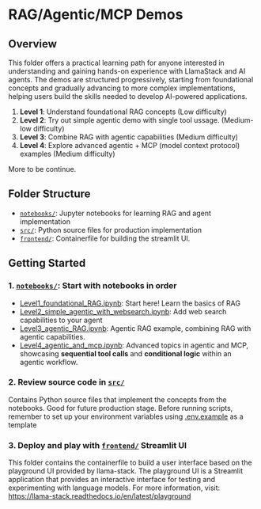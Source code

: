 # RAG/Agentic/MCP Demos

## Overview
This folder offers a practical learning path for anyone interested in understanding and gaining hands-on experience with LlamaStack and AI agents. The demos are structured progressively, starting from foundational concepts and gradually advancing to more complex implementations, helping users build the skills needed to develop AI-powered applications.

1. **Level 1**: Understand foundational RAG concepts (Low difficulty)
2. **Level 2**: Try out simple agentic demo with single tool ussage. (Medium-low difficulty)
3. **Level 3**: Combine RAG with agentic capabilities (Medium difficulty)
4. **Level 4**: Explore advanced agentic + MCP (model context protocol) examples (Medium difficulty)

More to be continue.

## Folder Structure
- [`notebooks/`](notebooks/): Jupyter notebooks for learning RAG and agent implementation
- [`src/`](src/): Python source files for production implementation
- [`frontend/`](frontend/): Containerfile for building the streamlit UI.

## Getting Started
### 1. [`notebooks/`](notebooks/): Start with notebooks in order
- [Level1_foundational_RAG.ipynb](notebooks/Level1_foundational_RAG.ipynb): Start here! Learn the basics of RAG
- [Level2_simple_agentic_with_websearch.ipynb](notebooks/Level2_simple_agentic_with_websearch.ipynb): Add web search capabilities to your agent
- [Level3_agentic_RAG.ipynb](notebooks/Level3_agentic_RAG.ipynb): Agentic RAG example, combining RAG with agentic capabilities.
- [Level4_agentic_and_mcp.ipynb](notebooks/Level4_agentic_and_mcp.ipynb): Advanced topics in agentic and MCP, showcasing  **sequential tool calls** and **conditional logic** within an agentic workflow.

### 2. Review source code in [`src/`](src/)
Contains Python source files that implement the concepts from the notebooks. Good for future production stage.
Before running scripts, remember to set up your environment variables using [.env.example](src/.env.example) as a template

### 3. Deploy and play with [`frontend/`](frontend/) Streamlit UI
This folder contains the containerfile to build a user interface based on the playground UI provided by llama-stack. The playground UI is a Streamlit application that provides an interactive interface for testing and experimenting with language models.
For more information, visit: https://llama-stack.readthedocs.io/en/latest/playground
